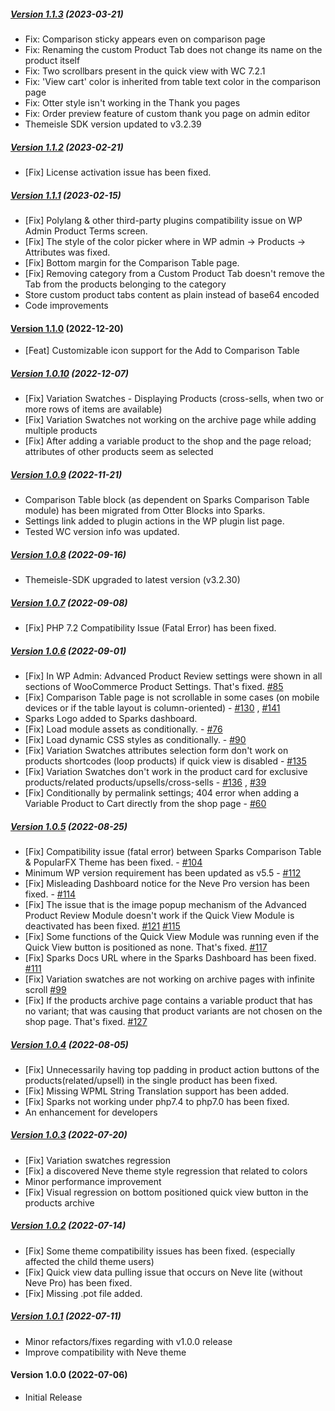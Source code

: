 ##### [Version 1.1.3](https://github.com/Codeinwp/sparks-for-woocommerce/compare/v1.1.2...v1.1.3) (2023-03-21)

- Fix: Comparison sticky appears even on comparison page
- Fix: Renaming the custom Product Tab does not change its name on the product itself
- Fix: Two scrollbars present in the quick view with WC 7.2.1
- Fix: 'View cart' color is inherited from table text color in the comparison page
- Fix: Otter style isn't working in the Thank you pages
- Fix: Order preview feature of custom thank you page on admin editor
- Themeisle SDK version updated to v3.2.39

##### [Version 1.1.2](https://github.com/Codeinwp/sparks-for-woocommerce/compare/v1.1.1...v1.1.2) (2023-02-21)

- [Fix] License activation issue has been fixed.

##### [Version 1.1.1](https://github.com/Codeinwp/sparks-for-woocommerce/compare/v1.1.0...v1.1.1) (2023-02-15)

- [Fix] Polylang & other third-party plugins compatibility issue on WP Admin Product Terms screen.
- [Fix] The style of the color picker where in WP admin -> Products -> Attributes was fixed.
- [Fix] Bottom margin for the Comparison Table page.
- [Fix] Removing category from a Custom Product Tab doesn't remove the Tab from the products belonging to the category
- Store custom product tabs content as plain instead of base64 encoded
- Code improvements

#### [Version 1.1.0](https://github.com/Codeinwp/sparks-for-woocommerce/compare/v1.0.10...v1.1.0) (2022-12-20)

- [Feat] Customizable icon support for the Add to Comparison Table

##### [Version 1.0.10](https://github.com/Codeinwp/sparks-for-woocommerce/compare/v1.0.9...v1.0.10) (2022-12-07)

- [Fix] Variation Swatches - Displaying Products (cross-sells, when two or more rows of items are available)
- [Fix] Variation Swatches not working on the archive page while adding multiple products
- [Fix] After adding a variable product to the shop and the page reload; attributes of other products seem as selected

##### [Version 1.0.9](https://github.com/Codeinwp/sparks-for-woocommerce/compare/v1.0.8...v1.0.9) (2022-11-21)

- Comparison Table block (as dependent on Sparks Comparison Table module) has been migrated from Otter Blocks into Sparks.
- Settings link added to plugin actions in the WP plugin list page.
- Tested WC version info was updated.

##### [Version 1.0.8](https://github.com/Codeinwp/sparks-for-woocommerce/compare/v1.0.7...v1.0.8) (2022-09-16)

* Themeisle-SDK upgraded to latest version (v3.2.30)

##### [Version 1.0.7](https://github.com/Codeinwp/sparks-for-woocommerce/compare/v1.0.6...v1.0.7) (2022-09-08)

- [Fix] PHP 7.2 Compatibility Issue (Fatal Error) has been fixed.

##### [Version 1.0.6](https://github.com/Codeinwp/sparks-for-woocommerce/compare/v1.0.5...v1.0.6) (2022-09-01)

- [Fix] In WP Admin: Advanced Product Review settings were shown in all sections of WooCommerce Product Settings. That's fixed. [#85](https://github.com/Codeinwp/sparks-for-woocommerce/issues/85) 
- [Fix] Comparison Table page is not scrollable in some cases (on mobile devices or if the table layout is column-oriented) - [#130](https://github.com/Codeinwp/sparks-for-woocommerce/issues/130) , [#141](https://github.com/Codeinwp/sparks-for-woocommerce/issues/141)
- Sparks Logo added to Sparks dashboard.
- [Fix] Load module assets as conditionally. - [#76](https://github.com/Codeinwp/sparks-for-woocommerce/issues/76)
- [Fix] Load dynamic CSS styles as conditionally. - [#90](https://github.com/Codeinwp/sparks-for-woocommerce/issues/90)
- [Fix] Variation Swatches attributes selection form don't work on products shortcodes (loop products) if quick view is disabled - [#135](https://github.com/Codeinwp/sparks-for-woocommerce/issues/135)
- [Fix] Variation Swatches don't work in the product card for exclusive products/related products/upsells/cross-sells - [#136](https://github.com/Codeinwp/sparks-for-woocommerce/issues/136) , [#39](https://github.com/Codeinwp/sparks-for-woocommerce/issues/39)
- [Fix] Conditionally by permalink settings; 404 error when adding a Variable Product to Cart directly from the shop page - [#60](https://github.com/Codeinwp/sparks-for-woocommerce/issues/60)

##### [Version 1.0.5](https://github.com/Codeinwp/sparks-for-woocommerce/compare/v1.0.4...v1.0.5) (2022-08-25)

- [Fix] Compatibility issue (fatal error) between Sparks Comparison Table & PopularFX Theme has been fixed.  - [#104](https://github.com/Codeinwp/sparks-for-woocommerce/issues/104) 
- Minimum WP version requirement has been updated as v5.5 - [#112](https://github.com/Codeinwp/sparks-for-woocommerce/issues/112) 
- [Fix] Misleading Dashboard notice for the Neve Pro version has been fixed. - [#114](https://github.com/Codeinwp/sparks-for-woocommerce/issues/114) 
- [Fix] The issue that is the image popup mechanism of the Advanced Product Review Module doesn't work if the Quick View Module is deactivated has been fixed. [#121](https://github.com/Codeinwp/sparks-for-woocommerce/issues/121) [#115](https://github.com/Codeinwp/sparks-for-woocommerce/issues/115) 
- [Fix] Some functions of the Quick View Module was running even if the Quick View button is positioned as none. That's fixed. [#117](https://github.com/Codeinwp/sparks-for-woocommerce/issues/117)
- [Fix] Sparks Docs URL where in the Sparks Dashboard has been fixed. [#111](https://github.com/Codeinwp/sparks-for-woocommerce/issues/111) 
- [Fix] Variation swatches are not working on archive pages with infinite scroll [#99](https://github.com/Codeinwp/sparks-for-woocommerce/issues/99) 
- [Fix] If the products archive page contains a variable product that has no variant; that was causing that product variants are not chosen on the shop page. That's fixed. [#127](https://github.com/Codeinwp/sparks-for-woocommerce/issues/127)

##### [Version 1.0.4](https://github.com/Codeinwp/sparks-for-woocommerce/compare/v1.0.3...v1.0.4) (2022-08-05)

- [Fix] Unnecessarily having top padding in product action buttons of the products(related/upsell) in the single product has been fixed.
- [Fix] Missing WPML String Translation support has been added.
- [Fix] Sparks not working under php7.4 to php7.0 has been fixed.
- An enhancement for developers

##### [Version 1.0.3](https://github.com/Codeinwp/sparks-for-woocommerce/compare/v1.0.2...v1.0.3) (2022-07-20)

- [Fix] Variation swatches regression
- [Fix] a discovered Neve theme style regression that related to colors
- Minor performance improvement
- [Fix] Visual regression on bottom positioned quick view button in the products archive

##### [Version 1.0.2](https://github.com/Codeinwp/sparks-for-woocommerce/compare/v1.0.1...v1.0.2) (2022-07-14)

- [Fix] Some theme compatibility issues has been fixed. (especially affected the child theme users)
- [Fix] Quick view data pulling issue that occurs on Neve lite (without Neve Pro) has been fixed.
- [Fix] Missing .pot file added.

##### [Version 1.0.1](https://github.com/Codeinwp/sparks-for-woocommerce/compare/v1.0.0...v1.0.1) (2022-07-11)

- Minor refactors/fixes regarding with v1.0.0 release
- Improve compatibility with Neve theme

####   Version 1.0.0 (2022-07-06)

* Initial Release
